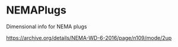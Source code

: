 # NEMAPlugs

Dimensional info for NEMA plugs

https://archive.org/details/NEMA-WD-6-2016/page/n109/mode/2up
